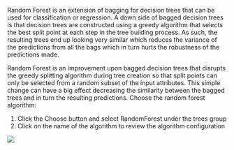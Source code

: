 Random Forest is an extension of bagging for decision trees that can be used for classification
or regression. A down side of bagged decision trees is that decision trees are constructed using
a greedy algorithm that selects the best split point at each step in the tree building process. As
such, the resulting trees end up looking very similar which reduces the variance of the predictions
from all the bags which in turn hurts the robustness of the predictions made.

Random Forest is an improvement upon bagged decision trees that disrupts the greedy
splitting algorithm during tree creation so that split points can only be selected from a random
subset of the input attributes. This simple change can have a big effect decreasing the similarity
between the bagged trees and in turn the resulting predictions. Choose the random forest
algorithm:

1) Click the Choose button and select RandomForest under the trees group
2) Click on the name of the algorithm to review the algorithm configuration

![](https://github.com/fenago/katacoda-scenarios/raw/master/machine-learning-mastery-weka/machine-learning-mastery-weka-chapter-19/steps/images/103.png)

